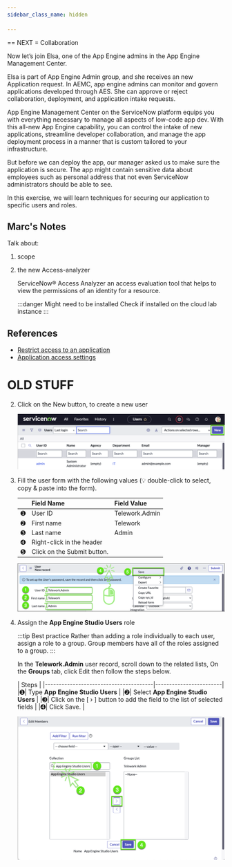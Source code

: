 ```yaml
---
sidebar_class_name: hidden

---
```


== NEXT = Collaboration




Now let’s join Elsa, one of the App Engine admins in the App Engine Management Center.

Elsa is part of App Engine Admin group, and she receives an new Application request. In AEMC, app engine admins can monitor and govern applications developed through AES. She can approve or reject collaboration, deployment, and application intake requests.


App Engine Management Center on the ServiceNow platform equips you with everything necessary to manage all aspects of low-code app dev. With this all-new App Engine capability, you can control the intake of new applications, streamline developer collaboration, and manage the app deployment process in a manner that is custom tailored to your infrastructure.  

But before we can deploy the app, our manager asked us to make sure the application is secure. The app might contain sensitive data about employees such as personal address that not even ServiceNow administrators should be able to see.

In this exercise, we will learn techniques for securing our application to specific users and roles.




## Marc's Notes 

Talk about:
 1. scope 

 2. the new Access-analyzer

    ServiceNow® Access Analyzer an access evaluation tool that helps to view the permissions of an identity for a resource.

    :::danger  Might need to be installed 
    Check if installed on the cloud lab instance
    :::

## References
* [Restrict access to an application](https://docs.servicenow.com/bundle/vancouver-application-development/page/build/applications/task/enable-application-administration.html)
* [Application access settings](https://docs.servicenow.com/bundle/vancouver-application-development/page/build/applications/concept/c_ApplicationAccessSettings.html)



# OLD STUFF

2. Click on the <span className="button-purple">New</span> button, to create a new user

    ![](./images/06-Create-new-user-2.png)


3. Fill the user form with the following values (💡 double-click to select, copy & paste into the form).

    | |Field Name                | Field Value
    |-|--------------------------| --------------
    |<span className="large-number">➊</span>|User ID    | Telework.Admin
    |<span className="large-number">➋</span>|First name | Telework
    |<span className="large-number">➌</span>|Last name  | Admin
    |<span className="large-number">➍</span>|Right-click in the header 
    |<span className="large-number">➎</span>|Click on the <span className="button-purple">Submit</span> button.

    ![](./images/06-Create-new-user-3.png)




3.  Assign the **App Engine Studio Users** role

    :::tip Best practice
    Rather than adding a role individually to each user, assign a role to a group. Group members have all of the roles assigned to a group.
    :::

    In the **Telework.Admin** user record, scroll down to the related lists, On the **Groups** tab, click <span className="button-purple">Edit</span> then follow the steps below.

    | Steps                                                 | 
    |---------------------------------------|------------------------|
    |<span className="large-number">➊</span>| Type **App Engine Studio Users**  |
    |<span className="large-number">➋</span>| Select **App Engine Studio Users**  |
    |<span className="large-number">➌</span>| Click on the [ › ] button to add the field to the list of selected fields   |
    |<span className="large-number">➍</span>| Click <span className="button-purple">Save</span>.   |

    ![](./images/07-Assign-AES-users-group.png)





    







